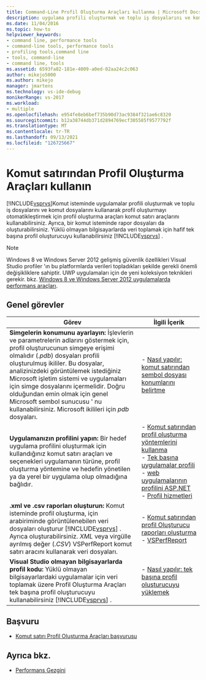 ```yaml
---
title: Command-Line Profil Oluşturma Araçları kullanma | Microsoft Docs
description: uygulama profili oluşturmak ve toplu iş dosyalarını ve komut dosyalarını kullanarak profil oluşturmayı otomatikleştirmek için Visual Studio Profil Oluşturma Araçları komut satırı araçlarını kullanın.
ms.date: 11/04/2016
ms.topic: how-to
helpviewer_keywords:
- command line, performance tools
- command-line tools, performance tools
- profiling tools,command line
- tools, command-line
- command line, tools
ms.assetid: 6593fa82-181e-4009-a0ed-02aa24c2c063
author: mikejo5000
ms.author: mikejo
manager: jmartens
ms.technology: vs-ide-debug
monikerRange: vs-2017
ms.workload:
- multiple
ms.openlocfilehash: e954fe8eb6bef735b90d73ac9384f321ae6c8320
ms.sourcegitcommit: b12a38744db371d2894769ecf305585f9577792f
ms.translationtype: MT
ms.contentlocale: tr-TR
ms.lasthandoff: 09/13/2021
ms.locfileid: "126725667"
---
```

# <a name="use-the-profiling-tools-from-the-command-line"></a>Komut satırından Profil Oluşturma Araçları kullanın
[!INCLUDE[vsprvs](../code-quality/includes/vsprvs_md.md)]Komut isteminde uygulamalar profili oluşturmak ve toplu iş dosyalarını ve komut dosyalarını kullanarak profil oluşturmayı otomatikleştirmek için profil oluşturma araçları komut satırı araçlarını kullanabilirsiniz. Ayrıca, bir komut isteminde rapor dosyaları da oluşturabilirsiniz. Yüklü olmayan bilgisayarlarda veri toplamak için hafif tek başına profil oluşturucuyu kullanabilirsiniz [!INCLUDE[vsprvs](../code-quality/includes/vsprvs_md.md)] .

> [!NOTE]
> Windows 8 ve Windows Server 2012 gelişmiş güvenlik özellikleri Visual Studio profiler 'ın bu platformlarda verileri topladıkları şekilde gerekli önemli değişikliklere sahiptir. UWP uygulamaları için de yeni koleksiyon teknikleri gerekir. bkz. [Windows 8 ve Windows Server 2012 uygulamalarda performans araçları](../profiling/performance-tools-on-windows-8-and-windows-server-2012-applications.md).

## <a name="common-tasks"></a>Genel görevler

| Görev | İlgili İçerik |
| - | - |
| **Simgelerin konumunu ayarlayın:** İşlevlerin ve parametrelerin adlarını göstermek için, profil oluşturucunun simgeye erişimi olmalıdır (.*pdb*) dosyaları profili oluşturulmuş ikililer. Bu dosyalar, analizinizdeki görüntülemek istediğiniz Microsoft işletim sistemi ve uygulamaları için simge dosyalarını içermelidir. Doğru olduğundan emin olmak için genel Microsoft sembol sunucusu ' nu kullanabilirsiniz. Microsoft ikilileri için *pdb* dosyaları. | -   [Nasıl yapılır: komut satırından sembol dosyası konumlarını belirtme](../profiling/how-to-specify-symbol-file-locations-from-the-command-line.md) |
| **Uygulamanızın profilini yapın:** Bir hedef uygulama profilini oluşturmak için kullandığınız komut satırı araçları ve seçenekleri uygulamanın türüne, profil oluşturma yöntemine ve hedefin yönetilen ya da yerel bir uygulama olup olmadığına bağlıdır. | -   [Komut satırından profil oluşturma yöntemlerini kullanma](../profiling/using-profiling-methods-to-collect-performance-data-from-the-command-line.md)<br />-   [Tek başına uygulamalar profili](../profiling/command-line-profiling-of-stand-alone-applications.md)<br />-   [web uygulamalarının profilini ASP.NET](../profiling/command-line-profiling-of-aspnet-web-applications.md)<br />-   [Profil hizmetleri](../profiling/command-line-profiling-of-services.md) |
| **.xml ve .csv raporları oluşturun:** Komut isteminde profil oluşturma, için arabiriminde görüntülenebilen veri dosyaları oluşturur [!INCLUDE[vsprvs](../code-quality/includes/vsprvs_md.md)] . Ayrıca oluşturabilirsiniz. *XML* veya virgülle ayrılmış değer (.*CSV*) VSPerfReport komut satırı aracını kullanarak veri dosyaları. | -   [Komut satırından profil Oluşturucu raporları oluşturma](../profiling/creating-profiler-reports-from-the-command-line.md)<br />-   [VSPerfReport](../profiling/vsperfreport.md) |
| **Visual Studio olmayan bilgisayarlarda profil kodu:** Yüklü olmayan bilgisayarlardaki uygulamalar için veri toplamak üzere Profil Oluşturma Araçları tek başına profil oluşturucuyu kullanabilirsiniz [!INCLUDE[vsprvs](../code-quality/includes/vsprvs_md.md)] . | -   [Nasıl yapılır: tek başına profil oluşturucuyu yüklemek](../profiling/how-to-install-the-stand-alone-profiler.md) |

## <a name="reference"></a>Başvuru
- [Komut satırı Profil Oluşturma Araçları başvurusu](../profiling/command-line-profiling-tools-reference.md)

## <a name="see-also"></a>Ayrıca bkz.
- [Performans Gezgini](../profiling/performance-explorer.md)
